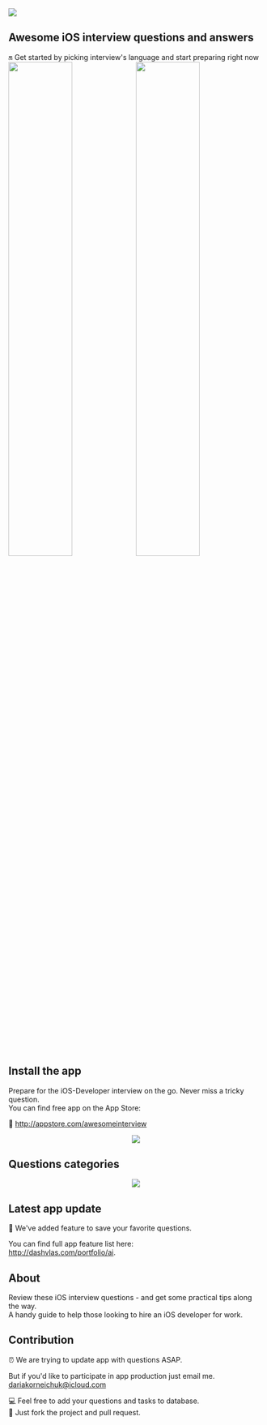 
<img src="Resources/Main.png">

## Awesome iOS interview questions and answers
🔛 Get started by picking interview's language and start preparing right now  
<a href="Resources/Russian.md"><img src="Resources/Artboard-filled-left.png" width=50%></a><a href="Resources/English.md"><img src="Resources/Artboard-filled-right.png" width=50%></a>

## Install the app  
Prepare for the iOS-Developer interview on the go. Never miss a tricky question.  
You can find free app on the App Store: 

📲 http://appstore.com/awesomeinterview  
<p align="center"><img src="Resources/Artboard-min.png"></p>

## Questions categories  
<p align="center"><img src="Resources/Available QA types.png"></p>

## Latest app update
🌟 We've added feature to save your favorite questions.  

   You can find full app feature list here:  
   http://dashvlas.com/portfolio/ai. 

## About
Review these iOS interview questions - and get some practical tips along the way.  
A handy guide to help those looking to hire an iOS developer for work.  

## Contribution
⏰ We are trying to update app with questions ASAP.  

   But if you'd like to participate in app production just email me.  
   dariakorneichuk@icloud.com  
   
💻 Feel free to add your questions and tasks to database.  
🚀 Just fork the project and pull request. 
